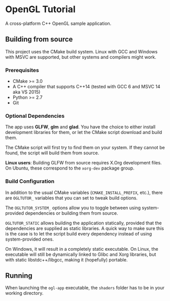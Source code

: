 # OpenGL Tutorial

A cross-platform C++ OpenGL sample application.

## Building from source

This project uses the CMake build system.
Linux with GCC and Windows with MSVC are supported,
but other systems and compilers might work.

### Prerequisites

* CMake >= 3.0
* A C++ compiler that supports C++14 (tested with GCC 6 and MSVC 14 aka VS 2015)
* Python >= 2.7
* Git

### Optional Dependencies

The app uses __GLFW__, __glm__ and __glad__.
You have the choice to either install development libraries for them,
or let the CMake script download and build them.

The CMake script will first try to find them on your system.
If they cannot be found, the script will build them from source.

__Linux users__: Building GLFW from source requires X.Org development files.
On Ubuntu, these correspond to the `xorg-dev` package group.

### Build Configuration

In addition to the usual CMake variables (`CMAKE_INSTALL_PREFIX`, etc.),
there are `OGLTUTOR_` variables that you can set to tweak build options.

The `OGLTUTOR_SYSTEM_` options allow you to toggle between using system-provided dependencies
or building them from source.

`OGLTUTOR_STATIC` allows building the application statically,
provided that the dependencies are supplied as static libraries.
A quick way to make sure this is the case is to let the script build every dependency
instead of using system-provided ones.

On Windows, it will result in a completely static executable.
On Linux, the executable will still be dynamically linked to Glibc and Xorg libraries,
but with static libstdc++/libgcc, making it (hopefully) portable.

## Running

When launching the `ogl-app` executable, the `shaders` folder has to be in your working directory.
